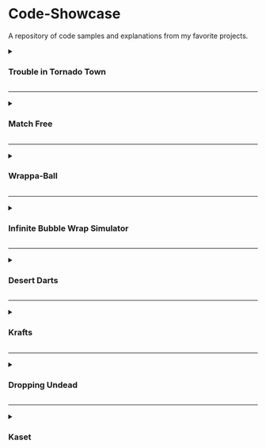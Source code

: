 # Code-Showcase
A repository of code samples and explanations from my favorite projects.

<details>
  <summary><h3>Trouble in Tornado Town</h3></summary>
  Stuff
</details>

---

<details>
  <summary><h3>Match Free</h3></summary>
  Stuff
</details>

---

<details>
  <summary><h3>Wrappa-Ball</h3></summary>
  Stuff
</details>

---

<details>
  <summary><h3>Infinite Bubble Wrap Simulator</h3></summary>
  Stuff
</details>

---

<details>
  <summary><h3>Desert Darts</h3></summary>
  Stuff
</details>

---

<details>
  <summary><h3>Krafts</h3></summary>
  Stuff
</details>

---

<details>
  <summary><h3>Dropping Undead</h3></summary>
  Stuff
</details>

---

<details>
  <summary><h3>Kaset</h3></summary>
  Stuff
</details>
